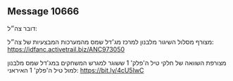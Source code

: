 ## Message 10666

דובר צה״ל:

מצורף מסלול השיגור מלבנון למרכז מג׳דל שמס מהמערכות המבצעיות של צה״ל: https://idfanc.activetrail.biz/ANC973050

מצורפת השוואה של חלקי טיל ה'פלק' 1 ששוגר למגרש המשחקים במג'דל שמס מלבנון למול טיל ה'פלק' 1 האיראני: https://bit.ly/4cU5IwC

